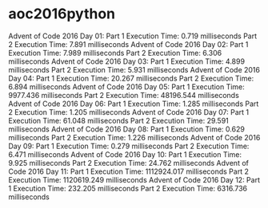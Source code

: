 # aoc2016python

Advent of Code 2016 Day 01:
  Part 1 Execution Time: 0.719 milliseconds
  Part 2 Execution Time: 7.891 milliseconds
Advent of Code 2016 Day 02:
  Part 1 Execution Time: 7.989 milliseconds
  Part 2 Execution Time: 6.306 milliseconds
Advent of Code 2016 Day 03:
  Part 1 Execution Time: 4.899 milliseconds
  Part 2 Execution Time: 5.931 milliseconds
Advent of Code 2016 Day 04:
  Part 1 Execution Time: 20.267 milliseconds
  Part 2 Execution Time: 6.894 milliseconds
Advent of Code 2016 Day 05:
  Part 1 Execution Time: 9977.436 milliseconds
  Part 2 Execution Time: 48196.544 milliseconds
Advent of Code 2016 Day 06:
  Part 1 Execution Time: 1.285 milliseconds
  Part 2 Execution Time: 1.205 milliseconds
Advent of Code 2016 Day 07:
  Part 1 Execution Time: 61.048 milliseconds
  Part 2 Execution Time: 29.591 milliseconds
Advent of Code 2016 Day 08:
  Part 1 Execution Time: 0.629 milliseconds
  Part 2 Execution Time: 1.226 milliseconds
Advent of Code 2016 Day 09:
  Part 1 Execution Time: 0.279 milliseconds
  Part 2 Execution Time: 6.471 milliseconds
Advent of Code 2016 Day 10:
  Part 1 Execution Time: 9.925 milliseconds
  Part 2 Execution Time: 24.762 milliseconds
Advent of Code 2016 Day 11:
  Part 1 Execution Time: 1112924.017 milliseconds
  Part 2 Execution Time: 1120619.249 milliseconds
Advent of Code 2016 Day 12:
  Part 1 Execution Time: 232.205 milliseconds
  Part 2 Execution Time: 6316.736 milliseconds
